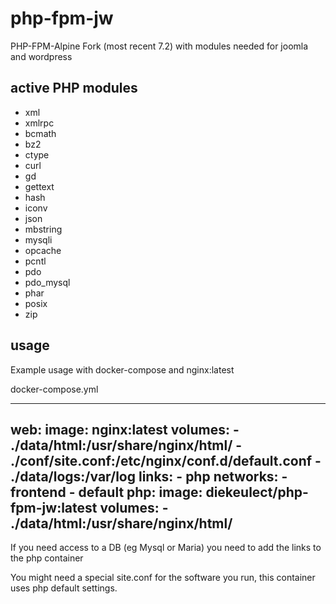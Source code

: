 # php-fpm-jw

PHP-FPM-Alpine Fork (most recent 7.2) with modules needed for joomla and wordpress

## active PHP modules
* xml
* xmlrpc
* bcmath
* bz2
* ctype
* curl
* gd
* gettext
* hash
* iconv
* json
* mbstring
* mysqli
* opcache
* pcntl
* pdo
* pdo_mysql
* phar
* posix
* zip

## usage
Example usage with docker-compose and nginx:latest

docker-compose.yml

---
  web:
    image: nginx:latest
    volumes:
        - ./data/html:/usr/share/nginx/html/
        - ./conf/site.conf:/etc/nginx/conf.d/default.conf
        - ./data/logs:/var/log
    links:
        - php
    networks:
      - frontend
      - default
  php:
    image: diekeulect/php-fpm-jw:latest
    volumes:
        - ./data/html:/usr/share/nginx/html/
---

If you need access to a DB (eg Mysql or Maria) you need to add the links to the php container

You might need a special site.conf for the software you run, this container uses php default settings.

